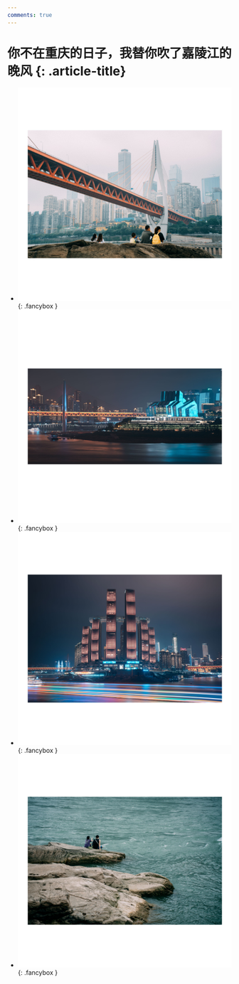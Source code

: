```yaml
---
comments: true
---
```


# 你不在重庆的日子，我替你吹了嘉陵江的晚风 {: .article-title}

<div class="grid cards" markdown>

- [![Image 3](b870ea07-1ac8-4ac1-862e-9e488f82371b.jpg)](b870ea07-1ac8-4ac1-862e-9e488f82371b.jpg){: .fancybox }
- [![Image 3](8ccea62d-7e9b-4a3c-a53d-2ce849429b8c.jpg)](8ccea62d-7e9b-4a3c-a53d-2ce849429b8c.jpg){: .fancybox }
- [![Image 3](12e3d104-4df8-49af-ab27-cceba4f019f5.jpg)](12e3d104-4df8-49af-ab27-cceba4f019f5.jpg){: .fancybox }
- [![Image 3](6d4a2ee3-2cad-45ae-91b7-088a8e506880.jpg)](6d4a2ee3-2cad-45ae-91b7-088a8e506880.jpg){: .fancybox }


</div>